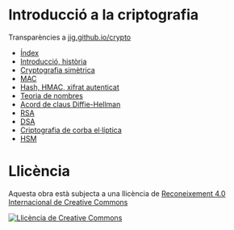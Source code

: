 # Introducció a la criptografia

Transparències a [jig.github.io/crypto](https://jig.github.io/crypto)

  - [Índex](https://jig.github.io/crypto)
  - [Introducció, història](https://jig.github.io/crypto/intro.html)
  - [Cryptografia simètrica](https://jig.github.io/crypto/symmetric.html)
  - [MAC](https://jig.github.io/crypto/mac.html)
  - [Hash, HMAC, xifrat autenticat](https://jig.github.io/crypto/.html)
  - [Teoria de nombres](https://jig.github.io/crypto/number-theory.html)
  - [Acord de claus Diffie-Hellman](https://jig.github.io/crypto/dh.html)
  - [RSA](https://jig.github.io/crypto/rsa.html)
  - [DSA](https://jig.github.io/crypto/dsa.html)
  - [Criptografia de corba el·líptica](https://jig.github.io/crypto/ecc.html)
  - [HSM](https://jig.github.io/crypto/hsm.html)

# Llicència

Aquesta obra està subjecta a una llicència de [Reconeixement 4.0 Internacional de Creative Commons](http://creativecommons.org/licenses/by/4.0/)

[![Llicència de Creative Commons](https://i.creativecommons.org/l/by/4.0/88x31.png)](http://creativecommons.org/licenses/by/4.0/)

